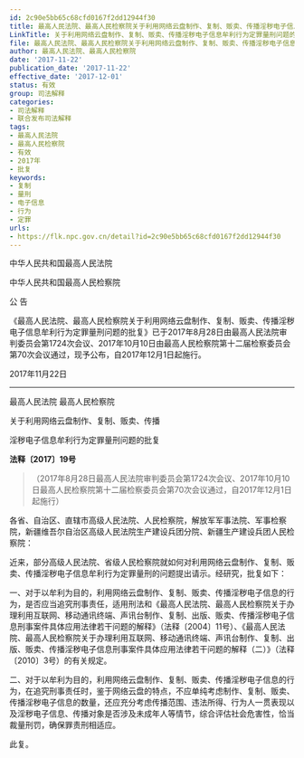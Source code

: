 ```yaml
---
id: 2c90e5bb65c68cfd0167f2dd12944f30
title: 最高人民法院、最高人民检察院关于利用网络云盘制作、复制、贩卖、传播淫秽电子信息牟利行为定罪量刑问题的批复
LinkTitle: 关于利用网络云盘制作、复制、贩卖、传播淫秽电子信息牟利行为定罪量刑问题的批复（2017）
file: 最高人民法院、最高人民检察院关于利用网络云盘制作、复制、贩卖、传播淫秽电子信息牟利行为定罪量刑问题的批复_20171122_2c90e5bb65c68cfd0167f2dd12944f30.docx
author: 最高人民法院、最高人民检察院
date: '2017-11-22'
publication_date: '2017-11-22'
effective_date: '2017-12-01'
status: 有效
group: 司法解释
categories:
- 司法解释
- 联合发布司法解释
tags:
- 最高人民法院
- 最高人民检察院
- 有效
- 2017年
- 批复
keywords:
- 复制
- 量刑
- 电子信息
- 行为
- 定罪
urls:
- https://flk.npc.gov.cn/detail?id=2c90e5bb65c68cfd0167f2dd12944f30
---
```


中华人民共和国最高人民法院

中华人民共和国最高人民检察院

公 告

《最高人民法院、最高人民检察院关于利用网络云盘制作、复制、贩卖、传播淫秽电子信息牟利行为定罪量刑问题的批复》已于2017年8月28日由最高人民法院审判委员会第1724次会议、2017年10月10日由最高人民检察院第十二届检察委员会第70次会议通过，现予公布，自2017年12月1日起施行。

2017年11月22日

---

最高人民法院 最高人民检察院

关于利用网络云盘制作、复制、贩卖、传播

淫秽电子信息牟利行为定罪量刑问题的批复

**法释〔2017〕19号**

> （2017年8月28日最高人民法院审判委员会第1724次会议、2017年10月10日最高人民检察院第十二届检察委员会第70次会议通过，自2017年12月1日起施行）

各省、自治区、直辖市高级人民法院、人民检察院，解放军军事法院、军事检察院，新疆维吾尔自治区高级人民法院生产建设兵团分院、新疆生产建设兵团人民检察院：

近来，部分高级人民法院、省级人民检察院就如何对利用网络云盘制作、复制、贩卖、传播淫秽电子信息牟利行为定罪量刑的问题提出请示。经研究，批复如下：

一、对于以牟利为目的，利用网络云盘制作、复制、贩卖、传播淫秽电子信息的行为，是否应当追究刑事责任，适用刑法和《最高人民法院、最高人民检察院关于办理利用互联网、移动通讯终端、声讯台制作、复制、出版、贩卖、传播淫秽电子信息刑事案件具体应用法律若干问题的解释》（法释〔2004〕11号）、《最高人民法院、最高人民检察院关于办理利用互联网、移动通讯终端、声讯台制作、复制、出版、贩卖、传播淫秽电子信息刑事案件具体应用法律若干问题的解释（二）》（法释〔2010〕3号）的有关规定。

二、对于以牟利为目的，利用网络云盘制作、复制、贩卖、传播淫秽电子信息的行为，在追究刑事责任时，鉴于网络云盘的特点，不应单纯考虑制作、复制、贩卖、传播淫秽电子信息的数量，还应充分考虑传播范围、违法所得、行为人一贯表现以及淫秽电子信息、传播对象是否涉及未成年人等情节，综合评估社会危害性，恰当裁量刑罚，确保罪责刑相适应。

此复。
